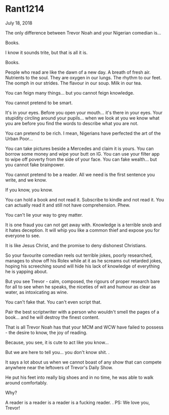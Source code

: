 # Rant1214


July 18, 2018

The only difference between Trevor Noah and your Nigerian comedian is...

Books.

I know it sounds trite, but that is all it is.

Books.

People who read are like the dawn of a new day. A breath of fresh air. Nutrients to the soul. They are oxygen in our lungs. The rhythm to our feet. The oomph in our strides. The flavour in our soup. Milk in our tea.

You can feign many things... but you cannot feign knowledge.

You cannot pretend to be smart.

It's in your eyes. Before you open your mouth... it's there in your eyes. Your stupidity circling around your pupils... when we look at you we know what you are before you find the words to describe what you are not.

You can pretend to be rich. I mean, Nigerians have perfected the art of the Urban Poor...

You can take pictures beside a Mercedes and claim it is yours. You can borrow some money and wipe your butt on IG. You can use your filter app to wipe off poverty from the side of your face. You can fake wealth... but you cannot fake brainpower.

You cannot pretend to be a reader. All we need is the first sentence you write, and we know.

If you know, you know.

You can hold a book and not read it. Subscribe to kindle and not read it. You can actually read it and still not have comprehension. Phew.

You can't lie your way to grey matter.

It is one fraud you can not get away with. Knowledge is a terrible snob and it hates deception. It will whip you like a common thief and expose you for everyone to see.

It is like Jesus Christ, and the promise to deny dishonest Christians. 

So your favourite comedian reels out terrible jokes, poorly researched, manages to show off his Rolex while at it as he screams out retarded jokes, hoping his screeching sound will hide his lack of knowledge of everything he is yapping about.

But you see Trevor - calm, composed, the rigours of proper research bare for all to see when he speaks, the niceties of wit and humour as clear as water, as intoxicating as wine.

You can't fake that. You can't even script that.

Pair the best scriptwriter with a person who wouldn't smell the pages of a book... and he will destroy the finest content.

That is all Trevor Noah has that your MCM and WCW have failed to possess - the desire to know, the joy of reading.

Because, you see, it is cute to act like you know...

But we are here to tell you... you don't know shit.
.

It says a lot about us when we cannot boast of any show that can compete anywhere near the leftovers of Trevor's Daily Show.

He put his feet into really big shoes and in no time, he was able to walk around comfortably.

Why?

A reader is a reader is a reader is a fucking reader. 
.
PS: We love you, Trevor!